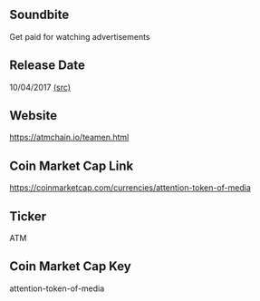 ## Soundbite

Get paid for watching advertisements

## Release Date

10/04/2017 [(src)](https://coinmarketcap.com/currencies/attention-token-of-media)

## Website

https://atmchain.io/teamen.html

## Coin Market Cap Link

https://coinmarketcap.com/currencies/attention-token-of-media

## Ticker

ATM

## Coin Market Cap Key

attention-token-of-media

